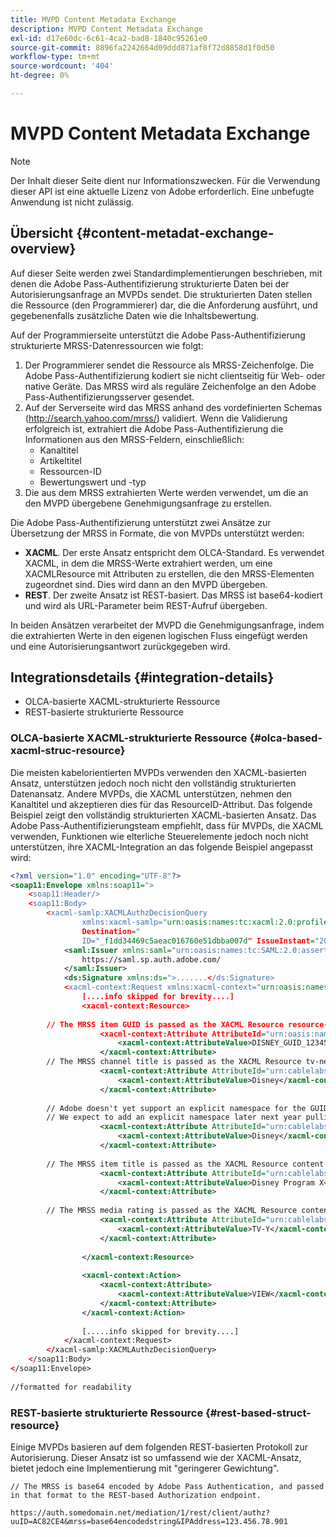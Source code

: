 ```yaml
---
title: MVPD Content Metadata Exchange
description: MVPD Content Metadata Exchange
exl-id: d17e60dc-6c61-4ca2-bad8-1840c95261e0
source-git-commit: 8896fa2242664d09ddd871af8f72d8858d1f0d50
workflow-type: tm+mt
source-wordcount: '404'
ht-degree: 0%

---
```


# MVPD Content Metadata Exchange

>[!NOTE]
>
>Der Inhalt dieser Seite dient nur Informationszwecken. Für die Verwendung dieser API ist eine aktuelle Lizenz von Adobe erforderlich. Eine unbefugte Anwendung ist nicht zulässig.

## Übersicht {#content-metadat-exchange-overview}

Auf dieser Seite werden zwei Standardimplementierungen beschrieben, mit denen die Adobe Pass-Authentifizierung strukturierte Daten bei der Autorisierungsanfrage an MVPDs sendet.  Die strukturierten Daten stellen die Ressource (den Programmierer) dar, die die Anforderung ausführt, und gegebenenfalls zusätzliche Daten wie die Inhaltsbewertung.

Auf der Programmierseite unterstützt die Adobe Pass-Authentifizierung strukturierte MRSS-Datenressourcen wie folgt:

1. Der Programmierer sendet die Ressource als MRSS-Zeichenfolge. Die Adobe Pass-Authentifizierung kodiert sie nicht clientseitig für Web- oder native Geräte. Das MRSS wird als reguläre Zeichenfolge an den Adobe Pass-Authentifizierungsserver gesendet.
1. Auf der Serverseite wird das MRSS anhand des vordefinierten Schemas (http://search.yahoo.com/mrss/) validiert.  Wenn die Validierung erfolgreich ist, extrahiert die Adobe Pass-Authentifizierung die Informationen aus den MRSS-Feldern, einschließlich:
   * Kanaltitel
   * Artikeltitel
   * Ressourcen-ID
   * Bewertungswert und -typ
1. Die aus dem MRSS extrahierten Werte werden verwendet, um die an den MVPD übergebene Genehmigungsanfrage zu erstellen.

Die Adobe Pass-Authentifizierung unterstützt zwei Ansätze zur Übersetzung der MRSS in Formate, die von MVPDs unterstützt werden:

* **XACML**.  Der erste Ansatz entspricht dem OLCA-Standard.  Es verwendet XACML, in dem die MRSS-Werte extrahiert werden, um eine XACMLResource mit Attributen zu erstellen, die den MRSS-Elementen zugeordnet sind.  Dies wird dann an den MVPD übergeben.
* **REST**.  Der zweite Ansatz ist REST-basiert.  Das MRSS ist base64-kodiert und wird als URL-Parameter beim REST-Aufruf übergeben.

In beiden Ansätzen verarbeitet der MVPD die Genehmigungsanfrage, indem die extrahierten Werte in den eigenen logischen Fluss eingefügt werden und eine Autorisierungsantwort zurückgegeben wird.

## Integrationsdetails {#integration-details}

* OLCA-basierte XACML-strukturierte Ressource
* REST-basierte strukturierte Ressource

### OLCA-basierte XACML-strukturierte Ressource {#olca-based-xacml-struc-resource}

Die meisten kabelorientierten MVPDs verwenden den XACML-basierten Ansatz, unterstützen jedoch noch nicht den vollständig strukturierten Datenansatz.  Andere MVPDs, die XACML unterstützen, nehmen den Kanaltitel und akzeptieren dies für das ResourceID-Attribut. Das folgende Beispiel zeigt den vollständig strukturierten XACML-basierten Ansatz. Das Adobe Pass-Authentifizierungsteam empfiehlt, dass für MVPDs, die XACML verwenden, Funktionen wie elterliche Steuerelemente jedoch noch nicht unterstützen, ihre XACML-Integration an das folgende Beispiel angepasst wird:

```XML
<?xml version="1.0" encoding="UTF-8"?>
<soap11:Envelope xmlns:soap11=">
    <soap11:Header/>
    <soap11:Body>
        <xacml-samlp:XACMLAuthzDecisionQuery
                xmlns:xacml-samlp="urn:oasis:names:tc:xacml:2.0:profile:saml2.0:v2:schema:protocol"
                Destination="
                ID="_f1dd34469c5aeac016760e51dbba007d" IssueInstant="2012-06-26T16:30:24.879Z" Version="2.0">
            <saml:Issuer xmlns:saml="urn:oasis:names:tc:SAML:2.0:assertion">
                https://saml.sp.auth.adobe.com/
            </saml:Issuer>
            <ds:Signature xmlns:ds=">.......</ds:Signature>
            <xacml-context:Request xmlns:xacml-context="urn:oasis:names:tc:xacml:2.0:context:schema:os">
                [....info skipped for brevity....]
                <xacml-context:Resource>
 
        // The MRSS item GUID is passed as the XACML Resource resource-id
                    <xacml-context:Attribute AttributeId="urn:oasis:names:tc:xacml:1.0:resource:resource-id">
                        <xacml-context:AttributeValue>DISNEY_GUID_12345</xacml-context:AttributeValue>
                    </xacml-context:Attribute>
        // The MRSS channel title is passed as the XACML Resource tv-network
                    <xacml-context:Attribute AttributeId="urn:cablelabs:ocla:1.0:attribute:content:tv-network">
                        <xacml-context:AttributeValue>Disney</xacml-context:AttributeValue>
                    </xacml-context:Attribute>
 
        // Adobe doesn't yet support an explicit namespace for the GUID, so we reuse the channel title as the GUID.  
        // We expect to add an explicit namespace later next year pulling it from the GUID scheme attribute.
                    <xacml-context:Attribute AttributeId="urn:cablelabs:ocla:1.0:attribute:content:id:namespace">
                        <xacml-context:AttributeValue>Disney</xacml-context:AttributeValue>
                    </xacml-context:Attribute>
 
        // The MRSS item title is passed as the XACML Resource content title
                    <xacml-context:Attribute AttributeId="urn:cablelabs:ocla:1.0:attribute:content:title">
                        <xacml-context:AttributeValue>Disney Program X</xacml-context:AttributeValue>
                    </xacml-context:Attribute>
 
        // The MRSS media rating is passed as the XACML Resource content rating 
                    <xacml-context:Attribute AttributeId="urn:cablelabs:ocla:1.0:attribute:content:rating:vchip">
                        <xacml-context:AttributeValue>TV-Y</xacml-context:AttributeValue>
                    </xacml-context:Attribute>
 
                </xacml-context:Resource>
 
                <xacml-context:Action>
                    <xacml-context:Attribute>
                        <xacml-context:AttributeValue>VIEW</xacml-context:AttributeValue>
                    </xacml-context:Attribute>
                </xacml-context:Action>
 
                [.....info skipped for brevity....]
            </xacml-context:Request>
        </xacml-samlp:XACMLAuthzDecisionQuery>
    </soap11:Body>
</soap11:Envelope>
 
//formatted for readability
```

### REST-basierte strukturierte Ressource {#rest-based-struct-resource}

Einige MVPDs basieren auf dem folgenden REST-basierten Protokoll zur Autorisierung. Dieser Ansatz ist so umfassend wie der XACML-Ansatz, bietet jedoch eine Implementierung mit &quot;geringerer Gewichtung&quot;.

`// The MRSS is base64 encoded by Adobe Pass Authentication, and passed in that format to the REST-based Authorization endpoint.`

`https://auth.somedomain.net/mediation/1/rest/client/authz?uuID=AC82CE4&mrss=base64encodedstring&IPAddress=123.456.78.901`

<!--
>[!RELATEDINFORMATION]
>* [User Metadata Exchange](/help/authentication/mvpd-user-metadata-exchng.md)
>* [Logout](/help/authentication/usecase-mvpd-logout.md)
>* [Programmer Integration Guide: Identifying Protected Resources](/help/authentication/identify-protected-resources.md)
>* [Programmer Integration Guide: User Metadata Exchange](/help/authentication/user-metadata.md)
-->
